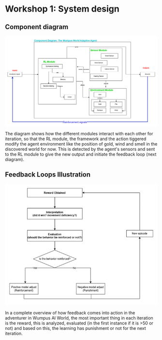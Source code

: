 # Workshop 1: System design
## Component diagram
![component diagram](component-diagram.png)

The diagram shows how the different modules interact with each other for iteration, so that the RL module, the framework and the action tiggered modify the agent environment like the position of gold, wind and smell in the discovered world for now. This is detected by the agent's sensors and sent to the RL module to give the new output and initiate the feedback loop (next diagram).
## Feedback Loops Illustration
![component diagram](feedback-loops.png)

In a complete overview of how feedback comes into action in the adventurer in Wumpus AI World, the most important thing in each iteration is the reward, this is analyzed, evaluated (in the first instance if it is >50 or not) and based on this, the learning has punishment or not for the next iteration.
